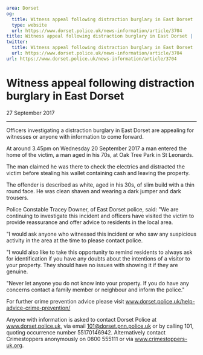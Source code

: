 ```yaml
area: Dorset
og:
  title: Witness appeal following distraction burglary in East Dorset
  type: website
  url: https://www.dorset.police.uk/news-information/article/3704
title: Witness appeal following distraction burglary in East Dorset |
twitter:
  title: Witness appeal following distraction burglary in East Dorset
  url: https://www.dorset.police.uk/news-information/article/3704
url: https://www.dorset.police.uk/news-information/article/3704
```

# Witness appeal following distraction burglary in East Dorset

27 September 2017

* * *

Officers investigating a distraction burglary in East Dorset are appealing for witnesses or anyone with information to come forward.

At around 3.45pm on Wednesday 20 September 2017 a man entered the home of the victim, a man aged in his 70s, at Oak Tree Park in St Leonards.

The man claimed he was there to check the electrics and distracted the victim before stealing his wallet containing cash and leaving the property.

The offender is described as white, aged in his 30s, of slim build with a thin round face. He was clean shaven and wearing a dark jumper and dark trousers.

Police Constable Tracey Downer, of East Dorset police, said: "We are continuing to investigate this incident and officers have visited the victim to provide reassurance and offer advice to residents in the local area.

"I would ask anyone who witnessed this incident or who saw any suspicious activity in the area at the time to please contact police.

"I would also like to take this opportunity to remind residents to always ask for identification if you have any doubts about the intentions of a visitor to your property. They should have no issues with showing it if they are genuine.

"Never let anyone you do not know into your property. If you do have any concerns contact a family member or neighbour and inform the police."

For further crime prevention advice please visit www.dorset.police.uk/help-advice-crime-prevention/

Anyone with information is asked to contact Dorset Police at www.dorset.police.uk, via email 101@dorset.pnn.police.uk or by calling 101, quoting occurrence number 55170146942. Alternatively contact Crimestoppers anonymously on 0800 555111 or via www.crimestoppers-uk.org.

